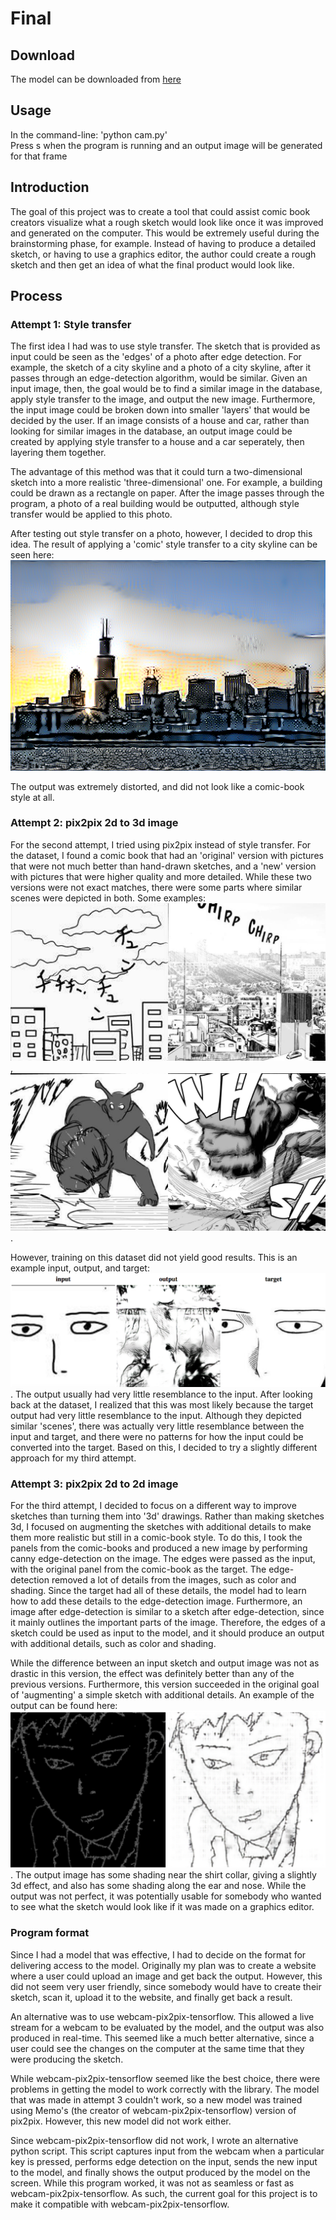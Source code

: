 # Final

## Download
The model can be downloaded from [here](https://drive.google.com/open?id=1Qkc6AV_go3XApkRrCN5VGR4NjXMYt1QH)

## Usage
In the command-line: 'python cam.py'\
Press s when the program is running and an output image will be generated for that frame

## Introduction
The goal of this project was to create a tool that could assist comic book creators visualize what a rough sketch would look like once it was improved and generated on the computer. This would be extremely useful during the brainstorming phase, for example. Instead of having to produce a detailed sketch, or having to use a graphics editor, the author could create a rough sketch and then get an idea of what the final product would look like.

## Process
### Attempt 1: Style transfer
The first idea I had was to use style transfer. The sketch that is provided as input could be seen as the 'edges' of a photo after edge detection. For example, the sketch of a city skyline and a photo of a city skyline, after it passes through an edge-detection algorithm, would be similar. Given an input image, then, the goal would be to find a similar image in the database, apply style transfer to the image, and output the new image. Furthermore, the input image could be broken down into smaller 'layers' that would be decided by the user. If an image consists of a house and car, rather than looking for similar images in the database, an output image could be created by applying style transfer to a house and a car seperately, then layering them together.

The advantage of this method was that it could turn a two-dimensional sketch into a more realistic 'three-dimensional' one. For example, a building could be drawn as a rectangle on paper. After the image passes through the program, a photo of a real building would be outputted, although style transfer would be applied to this photo.

After testing out style transfer on a photo, however, I decided to drop this idea. The result of applying a 'comic' style transfer to a city skyline can be seen here: ![result](doc_images/result.png)

The output was extremely distorted, and did not look like a comic-book style at all.

### Attempt 2: pix2pix 2d to 3d image
For the second attempt, I tried using pix2pix instead of style transfer. For the dataset, I found a comic book that had an 'original' version with pictures that were not much better than hand-drawn sketches, and a 'new' version with pictures that were higher quality and more detailed. While these two versions were not exact matches, there were some parts where similar scenes were depicted in both. Some examples: ![1](doc_images/1.png), ![2](doc_images/7.png).

However, training on this dataset did not yield good results. This is an example input, output, and target: ![output](doc_images/bad_output.png). The output usually had very little resemblance to the input. After looking back at the dataset, I realized that this was most likely because the target output had very little resemblance to the input. Although they depicted similar 'scenes', there was actually very little resemblance between the input and target, and there were no patterns for how the input could be converted into the target. Based on this, I decided to try a slightly different approach for my third attempt.

### Attempt 3: pix2pix 2d to 2d image
For the third attempt, I decided to focus on a different way to improve sketches than turning them into '3d' drawings. Rather than making sketches 3d, I focused on augmenting the sketches with additional details to make them more realistic but still in a comic-book style. To do this, I took the panels from the comic-books and produced a new image by performing canny edge-detection on the image. The edges were passed as the input, with the original panel from the comic-book as the target. The edge-detection removed a lot of details from the images, such as color and shading. Since the target had all of these details, the model had to learn how to add these details to the edge-detection image. Furthermore, an image after edge-detection is similar to a sketch after edge-detection, since it mainly outlines the important parts of the image. Therefore, the edges of a sketch could be used as input to the model, and it should produce an output with additional details, such as color and shading.

While the difference between an input sketch and output image was not as drastic in this version, the effect was definitely better than any of the previous versions. Furthermore, this version succeeded in the original goal of 'augmenting' a simple sketch with additional details. An example of the output can be found here: ![output](doc_images/good_output.png). The output image has some shading near the shirt collar, giving a slightly 3d effect, and also has some shading along the ear and nose. While the output was not perfect, it was potentially usable for somebody who wanted to see what the sketch would look like if it was made on a graphics editor.

### Program format
Since I had a model that was effective, I had to decide on the format for delivering access to the model. Originally my plan was to create a website where a user could upload an image and get back the output. However, this did not seem very user friendly, since somebody would have to create their sketch, scan it, upload it to the website, and finally get back a result.

An alternative was to use webcam-pix2pix-tensorflow. This allowed a live stream for a webcam to be evaluated by the model, and the output was also produced in real-time. This seemed like a much better alternative, since a user could see the changes on the computer at the same time that they were producing the sketch.

While webcam-pix2pix-tensorflow seemed like the best choice, there were problems in getting the model to work correctly with the library. The model that was made in attempt 3 couldn't work, so a new model was trained using Memo's (the creator of webcam-pix2pix-tensorflow) version of pix2pix. However, this new model did not work either.

Since webcam-pix2pix-tensorflow did not work, I wrote an alternative python script. This script captures input from the webcam when a particular key is pressed, performs edge detection on the input, sends the new input to the model, and finally shows the output produced by the model on the screen. While this program worked, it was not as seamless or fast as webcam-pix2pix-tensorflow. As such, the current goal for this project is to make it compatible with webcam-pix2pix-tensorflow.

